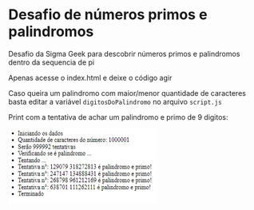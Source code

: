 # Desafio de números primos e palindromos

Desafio da Sigma Geek para descobrir números primos e palindromos dentro da sequencia de pi

Apenas acesse o index.html e deixe o código agir

Caso queira um palindromo com maior/menor quantidade de caracteres basta editar a variável `digitosDoPalindromo` no arquivo `script.js`

Print com a tentativa de achar um palindromo e primo de 9 digitos:

![captura de tela do desafio](./assets/capturaTela.jpg)